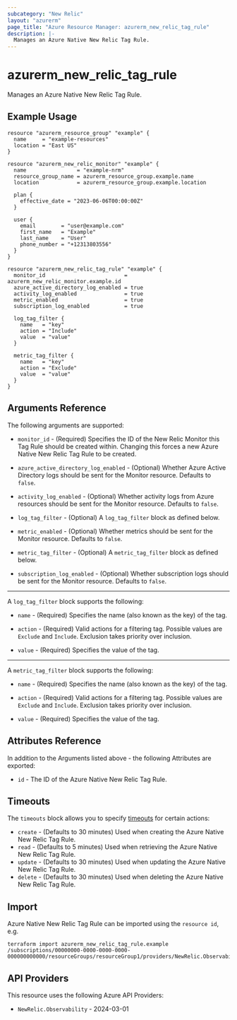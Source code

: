 ```yaml
---
subcategory: "New Relic"
layout: "azurerm"
page_title: "Azure Resource Manager: azurerm_new_relic_tag_rule"
description: |-
  Manages an Azure Native New Relic Tag Rule.
---
```


# azurerm_new_relic_tag_rule

Manages an Azure Native New Relic Tag Rule.

## Example Usage

```hcl
resource "azurerm_resource_group" "example" {
  name     = "example-resources"
  location = "East US"
}

resource "azurerm_new_relic_monitor" "example" {
  name                = "example-nrm"
  resource_group_name = azurerm_resource_group.example.name
  location            = azurerm_resource_group.example.location

  plan {
    effective_date = "2023-06-06T00:00:00Z"
  }

  user {
    email        = "user@example.com"
    first_name   = "Example"
    last_name    = "User"
    phone_number = "+12313803556"
  }
}

resource "azurerm_new_relic_tag_rule" "example" {
  monitor_id                         = azurerm_new_relic_monitor.example.id
  azure_active_directory_log_enabled = true
  activity_log_enabled               = true
  metric_enabled                     = true
  subscription_log_enabled           = true

  log_tag_filter {
    name   = "key"
    action = "Include"
    value  = "value"
  }

  metric_tag_filter {
    name   = "key"
    action = "Exclude"
    value  = "value"
  }
}
```

## Arguments Reference

The following arguments are supported:

* `monitor_id` - (Required) Specifies the ID of the New Relic Monitor this Tag Rule should be created within. Changing this forces a new Azure Native New Relic Tag Rule to be created.

* `azure_active_directory_log_enabled` - (Optional) Whether Azure Active Directory logs should be sent for the Monitor resource. Defaults to `false`.

* `activity_log_enabled` - (Optional) Whether activity logs from Azure resources should be sent for the Monitor resource. Defaults to `false`.

* `log_tag_filter` - (Optional) A `log_tag_filter` block as defined below.

* `metric_enabled` - (Optional) Whether metrics should be sent for the Monitor resource. Defaults to `false`.

* `metric_tag_filter` - (Optional) A `metric_tag_filter` block as defined below.

* `subscription_log_enabled` - (Optional) Whether subscription logs should be sent for the Monitor resource. Defaults to `false`.

---

A `log_tag_filter` block supports the following:

* `name` - (Required) Specifies the name (also known as the key) of the tag.

* `action` - (Required) Valid actions for a filtering tag. Possible values are `Exclude` and `Include`. Exclusion takes priority over inclusion.

* `value` - (Required) Specifies the value of the tag.

---

A `metric_tag_filter` block supports the following:

* `name` - (Required) Specifies the name (also known as the key) of the tag.

* `action` - (Required) Valid actions for a filtering tag. Possible values are `Exclude` and `Include`. Exclusion takes priority over inclusion.

* `value` - (Required) Specifies the value of the tag.

## Attributes Reference

In addition to the Arguments listed above - the following Attributes are exported:

* `id` - The ID of the Azure Native New Relic Tag Rule.

## Timeouts

The `timeouts` block allows you to specify [timeouts](https://www.terraform.io/docs/configuration/resources.html#timeouts) for certain actions:

* `create` - (Defaults to 30 minutes) Used when creating the Azure Native New Relic Tag Rule.
* `read` - (Defaults to 5 minutes) Used when retrieving the Azure Native New Relic Tag Rule.
* `update` - (Defaults to 30 minutes) Used when updating the Azure Native New Relic Tag Rule.
* `delete` - (Defaults to 30 minutes) Used when deleting the Azure Native New Relic Tag Rule.

## Import

Azure Native New Relic Tag Rule can be imported using the `resource id`, e.g.

```shell
terraform import azurerm_new_relic_tag_rule.example /subscriptions/00000000-0000-0000-0000-000000000000/resourceGroups/resourceGroup1/providers/NewRelic.Observability/monitors/monitor1/tagRules/ruleSet1
```

## API Providers
<!-- This section is generated, changes will be overwritten -->
This resource uses the following Azure API Providers:

* `NewRelic.Observability` - 2024-03-01
